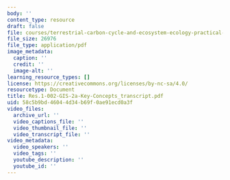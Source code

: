 ```yaml
---
body: ''
content_type: resource
draft: false
file: courses/terrestrial-carbon-cycle-and-ecosystem-ecology-practical-sessions/res1-002-gis-2a-key-concepts_transcript.pdf
file_size: 26976
file_type: application/pdf
image_metadata:
  caption: ''
  credit: ''
  image-alt: ''
learning_resource_types: []
license: https://creativecommons.org/licenses/by-nc-sa/4.0/
resourcetype: Document
title: Res.1-002-GIS-2a-Key-Concepts_transcript.pdf
uid: 58c5b9bd-4604-4d34-b69f-0ae91ecd0a3f
video_files:
  archive_url: ''
  video_captions_file: ''
  video_thumbnail_file: ''
  video_transcript_file: ''
video_metadata:
  video_speakers: ''
  video_tags: ''
  youtube_description: ''
  youtube_id: ''
---
```

